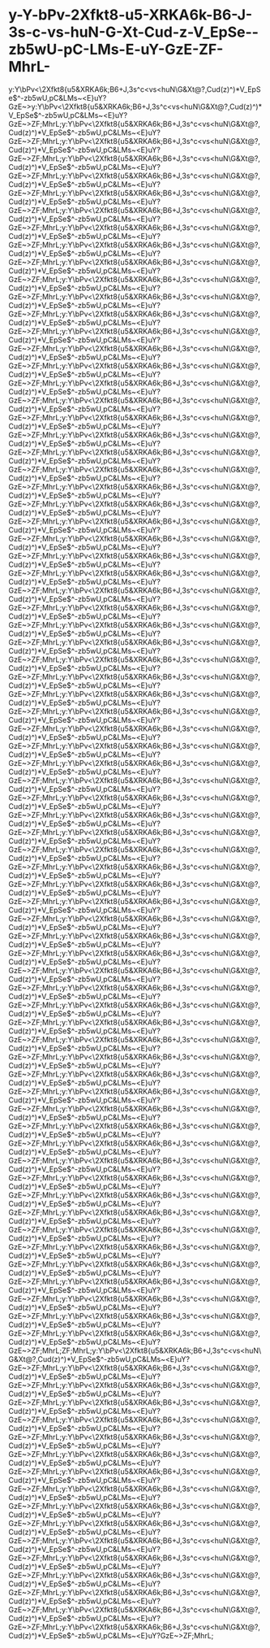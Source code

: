 # y-Y-bPv-2Xfkt8-u5-XRKA6k-B6-J-3s-c-vs-huN-G-Xt-Cud-z-V_EpSe--zb5wU-pC-LMs-E-uY-GzE-ZF-MhrL-
y:Y\bPv&lt;\2Xfkt8{u5&amp;XRKA6k;B6+J,3s^c&lt;vs&lt;huN\G&amp;Xt@?,Cud(z)^)*V_EpSe$^-zb5wU,pC&amp;LMs~&lt;E}uY?GzE~>y:Y\bPv&lt;\2Xfkt8{u5&amp;XRKA6k;B6+J,3s^c&lt;vs&lt;huN\G&amp;Xt@?,Cud(z)^)*V_EpSe$^-zb5wU,pC&amp;LMs~&lt;E}uY?GzE~>ZF;MhrL;y:Y\bPv&lt;\2Xfkt8{u5&amp;XRKA6k;B6+J,3s^c&lt;vs&lt;huN\G&amp;Xt@?,Cud(z)^)*V_EpSe$^-zb5wU,pC&amp;LMs~&lt;E}uY?GzE~>ZF;MhrL;y:Y\bPv&lt;\2Xfkt8{u5&amp;XRKA6k;B6+J,3s^c&lt;vs&lt;huN\G&amp;Xt@?,Cud(z)^)*V_EpSe$^-zb5wU,pC&amp;LMs~&lt;E}uY?GzE~>ZF;MhrL;y:Y\bPv&lt;\2Xfkt8{u5&amp;XRKA6k;B6+J,3s^c&lt;vs&lt;huN\G&amp;Xt@?,Cud(z)^)*V_EpSe$^-zb5wU,pC&amp;LMs~&lt;E}uY?GzE~>ZF;MhrL;y:Y\bPv&lt;\2Xfkt8{u5&amp;XRKA6k;B6+J,3s^c&lt;vs&lt;huN\G&amp;Xt@?,Cud(z)^)*V_EpSe$^-zb5wU,pC&amp;LMs~&lt;E}uY?GzE~>ZF;MhrL;y:Y\bPv&lt;\2Xfkt8{u5&amp;XRKA6k;B6+J,3s^c&lt;vs&lt;huN\G&amp;Xt@?,Cud(z)^)*V_EpSe$^-zb5wU,pC&amp;LMs~&lt;E}uY?GzE~>ZF;MhrL;y:Y\bPv&lt;\2Xfkt8{u5&amp;XRKA6k;B6+J,3s^c&lt;vs&lt;huN\G&amp;Xt@?,Cud(z)^)*V_EpSe$^-zb5wU,pC&amp;LMs~&lt;E}uY?GzE~>ZF;MhrL;y:Y\bPv&lt;\2Xfkt8{u5&amp;XRKA6k;B6+J,3s^c&lt;vs&lt;huN\G&amp;Xt@?,Cud(z)^)*V_EpSe$^-zb5wU,pC&amp;LMs~&lt;E}uY?GzE~>ZF;MhrL;y:Y\bPv&lt;\2Xfkt8{u5&amp;XRKA6k;B6+J,3s^c&lt;vs&lt;huN\G&amp;Xt@?,Cud(z)^)*V_EpSe$^-zb5wU,pC&amp;LMs~&lt;E}uY?GzE~>ZF;MhrL;y:Y\bPv&lt;\2Xfkt8{u5&amp;XRKA6k;B6+J,3s^c&lt;vs&lt;huN\G&amp;Xt@?,Cud(z)^)*V_EpSe$^-zb5wU,pC&amp;LMs~&lt;E}uY?GzE~>ZF;MhrL;y:Y\bPv&lt;\2Xfkt8{u5&amp;XRKA6k;B6+J,3s^c&lt;vs&lt;huN\G&amp;Xt@?,Cud(z)^)*V_EpSe$^-zb5wU,pC&amp;LMs~&lt;E}uY?GzE~>ZF;MhrL;y:Y\bPv&lt;\2Xfkt8{u5&amp;XRKA6k;B6+J,3s^c&lt;vs&lt;huN\G&amp;Xt@?,Cud(z)^)*V_EpSe$^-zb5wU,pC&amp;LMs~&lt;E}uY?GzE~>ZF;MhrL;y:Y\bPv&lt;\2Xfkt8{u5&amp;XRKA6k;B6+J,3s^c&lt;vs&lt;huN\G&amp;Xt@?,Cud(z)^)*V_EpSe$^-zb5wU,pC&amp;LMs~&lt;E}uY?GzE~>ZF;MhrL;y:Y\bPv&lt;\2Xfkt8{u5&amp;XRKA6k;B6+J,3s^c&lt;vs&lt;huN\G&amp;Xt@?,Cud(z)^)*V_EpSe$^-zb5wU,pC&amp;LMs~&lt;E}uY?GzE~>ZF;MhrL;y:Y\bPv&lt;\2Xfkt8{u5&amp;XRKA6k;B6+J,3s^c&lt;vs&lt;huN\G&amp;Xt@?,Cud(z)^)*V_EpSe$^-zb5wU,pC&amp;LMs~&lt;E}uY?GzE~>ZF;MhrL;y:Y\bPv&lt;\2Xfkt8{u5&amp;XRKA6k;B6+J,3s^c&lt;vs&lt;huN\G&amp;Xt@?,Cud(z)^)*V_EpSe$^-zb5wU,pC&amp;LMs~&lt;E}uY?GzE~>ZF;MhrL;y:Y\bPv&lt;\2Xfkt8{u5&amp;XRKA6k;B6+J,3s^c&lt;vs&lt;huN\G&amp;Xt@?,Cud(z)^)*V_EpSe$^-zb5wU,pC&amp;LMs~&lt;E}uY?GzE~>ZF;MhrL;y:Y\bPv&lt;\2Xfkt8{u5&amp;XRKA6k;B6+J,3s^c&lt;vs&lt;huN\G&amp;Xt@?,Cud(z)^)*V_EpSe$^-zb5wU,pC&amp;LMs~&lt;E}uY?GzE~>ZF;MhrL;y:Y\bPv&lt;\2Xfkt8{u5&amp;XRKA6k;B6+J,3s^c&lt;vs&lt;huN\G&amp;Xt@?,Cud(z)^)*V_EpSe$^-zb5wU,pC&amp;LMs~&lt;E}uY?GzE~>ZF;MhrL;y:Y\bPv&lt;\2Xfkt8{u5&amp;XRKA6k;B6+J,3s^c&lt;vs&lt;huN\G&amp;Xt@?,Cud(z)^)*V_EpSe$^-zb5wU,pC&amp;LMs~&lt;E}uY?GzE~>ZF;MhrL;y:Y\bPv&lt;\2Xfkt8{u5&amp;XRKA6k;B6+J,3s^c&lt;vs&lt;huN\G&amp;Xt@?,Cud(z)^)*V_EpSe$^-zb5wU,pC&amp;LMs~&lt;E}uY?GzE~>ZF;MhrL;y:Y\bPv&lt;\2Xfkt8{u5&amp;XRKA6k;B6+J,3s^c&lt;vs&lt;huN\G&amp;Xt@?,Cud(z)^)*V_EpSe$^-zb5wU,pC&amp;LMs~&lt;E}uY?GzE~>ZF;MhrL;y:Y\bPv&lt;\2Xfkt8{u5&amp;XRKA6k;B6+J,3s^c&lt;vs&lt;huN\G&amp;Xt@?,Cud(z)^)*V_EpSe$^-zb5wU,pC&amp;LMs~&lt;E}uY?GzE~>ZF;MhrL;y:Y\bPv&lt;\2Xfkt8{u5&amp;XRKA6k;B6+J,3s^c&lt;vs&lt;huN\G&amp;Xt@?,Cud(z)^)*V_EpSe$^-zb5wU,pC&amp;LMs~&lt;E}uY?GzE~>ZF;MhrL;y:Y\bPv&lt;\2Xfkt8{u5&amp;XRKA6k;B6+J,3s^c&lt;vs&lt;huN\G&amp;Xt@?,Cud(z)^)*V_EpSe$^-zb5wU,pC&amp;LMs~&lt;E}uY?GzE~>ZF;MhrL;y:Y\bPv&lt;\2Xfkt8{u5&amp;XRKA6k;B6+J,3s^c&lt;vs&lt;huN\G&amp;Xt@?,Cud(z)^)*V_EpSe$^-zb5wU,pC&amp;LMs~&lt;E}uY?GzE~>ZF;MhrL;y:Y\bPv&lt;\2Xfkt8{u5&amp;XRKA6k;B6+J,3s^c&lt;vs&lt;huN\G&amp;Xt@?,Cud(z)^)*V_EpSe$^-zb5wU,pC&amp;LMs~&lt;E}uY?GzE~>ZF;MhrL;y:Y\bPv&lt;\2Xfkt8{u5&amp;XRKA6k;B6+J,3s^c&lt;vs&lt;huN\G&amp;Xt@?,Cud(z)^)*V_EpSe$^-zb5wU,pC&amp;LMs~&lt;E}uY?GzE~>ZF;MhrL;y:Y\bPv&lt;\2Xfkt8{u5&amp;XRKA6k;B6+J,3s^c&lt;vs&lt;huN\G&amp;Xt@?,Cud(z)^)*V_EpSe$^-zb5wU,pC&amp;LMs~&lt;E}uY?GzE~>ZF;MhrL;y:Y\bPv&lt;\2Xfkt8{u5&amp;XRKA6k;B6+J,3s^c&lt;vs&lt;huN\G&amp;Xt@?,Cud(z)^)*V_EpSe$^-zb5wU,pC&amp;LMs~&lt;E}uY?GzE~>ZF;MhrL;y:Y\bPv&lt;\2Xfkt8{u5&amp;XRKA6k;B6+J,3s^c&lt;vs&lt;huN\G&amp;Xt@?,Cud(z)^)*V_EpSe$^-zb5wU,pC&amp;LMs~&lt;E}uY?GzE~>ZF;MhrL;y:Y\bPv&lt;\2Xfkt8{u5&amp;XRKA6k;B6+J,3s^c&lt;vs&lt;huN\G&amp;Xt@?,Cud(z)^)*V_EpSe$^-zb5wU,pC&amp;LMs~&lt;E}uY?GzE~>ZF;MhrL;y:Y\bPv&lt;\2Xfkt8{u5&amp;XRKA6k;B6+J,3s^c&lt;vs&lt;huN\G&amp;Xt@?,Cud(z)^)*V_EpSe$^-zb5wU,pC&amp;LMs~&lt;E}uY?GzE~>ZF;MhrL;y:Y\bPv&lt;\2Xfkt8{u5&amp;XRKA6k;B6+J,3s^c&lt;vs&lt;huN\G&amp;Xt@?,Cud(z)^)*V_EpSe$^-zb5wU,pC&amp;LMs~&lt;E}uY?GzE~>ZF;MhrL;y:Y\bPv&lt;\2Xfkt8{u5&amp;XRKA6k;B6+J,3s^c&lt;vs&lt;huN\G&amp;Xt@?,Cud(z)^)*V_EpSe$^-zb5wU,pC&amp;LMs~&lt;E}uY?GzE~>ZF;MhrL;y:Y\bPv&lt;\2Xfkt8{u5&amp;XRKA6k;B6+J,3s^c&lt;vs&lt;huN\G&amp;Xt@?,Cud(z)^)*V_EpSe$^-zb5wU,pC&amp;LMs~&lt;E}uY?GzE~>ZF;MhrL;y:Y\bPv&lt;\2Xfkt8{u5&amp;XRKA6k;B6+J,3s^c&lt;vs&lt;huN\G&amp;Xt@?,Cud(z)^)*V_EpSe$^-zb5wU,pC&amp;LMs~&lt;E}uY?GzE~>ZF;MhrL;y:Y\bPv&lt;\2Xfkt8{u5&amp;XRKA6k;B6+J,3s^c&lt;vs&lt;huN\G&amp;Xt@?,Cud(z)^)*V_EpSe$^-zb5wU,pC&amp;LMs~&lt;E}uY?GzE~>ZF;MhrL;y:Y\bPv&lt;\2Xfkt8{u5&amp;XRKA6k;B6+J,3s^c&lt;vs&lt;huN\G&amp;Xt@?,Cud(z)^)*V_EpSe$^-zb5wU,pC&amp;LMs~&lt;E}uY?GzE~>ZF;MhrL;y:Y\bPv&lt;\2Xfkt8{u5&amp;XRKA6k;B6+J,3s^c&lt;vs&lt;huN\G&amp;Xt@?,Cud(z)^)*V_EpSe$^-zb5wU,pC&amp;LMs~&lt;E}uY?GzE~>ZF;MhrL;y:Y\bPv&lt;\2Xfkt8{u5&amp;XRKA6k;B6+J,3s^c&lt;vs&lt;huN\G&amp;Xt@?,Cud(z)^)*V_EpSe$^-zb5wU,pC&amp;LMs~&lt;E}uY?GzE~>ZF;MhrL;y:Y\bPv&lt;\2Xfkt8{u5&amp;XRKA6k;B6+J,3s^c&lt;vs&lt;huN\G&amp;Xt@?,Cud(z)^)*V_EpSe$^-zb5wU,pC&amp;LMs~&lt;E}uY?GzE~>ZF;MhrL;y:Y\bPv&lt;\2Xfkt8{u5&amp;XRKA6k;B6+J,3s^c&lt;vs&lt;huN\G&amp;Xt@?,Cud(z)^)*V_EpSe$^-zb5wU,pC&amp;LMs~&lt;E}uY?GzE~>ZF;MhrL;y:Y\bPv&lt;\2Xfkt8{u5&amp;XRKA6k;B6+J,3s^c&lt;vs&lt;huN\G&amp;Xt@?,Cud(z)^)*V_EpSe$^-zb5wU,pC&amp;LMs~&lt;E}uY?GzE~>ZF;MhrL;y:Y\bPv&lt;\2Xfkt8{u5&amp;XRKA6k;B6+J,3s^c&lt;vs&lt;huN\G&amp;Xt@?,Cud(z)^)*V_EpSe$^-zb5wU,pC&amp;LMs~&lt;E}uY?GzE~>ZF;MhrL;y:Y\bPv&lt;\2Xfkt8{u5&amp;XRKA6k;B6+J,3s^c&lt;vs&lt;huN\G&amp;Xt@?,Cud(z)^)*V_EpSe$^-zb5wU,pC&amp;LMs~&lt;E}uY?GzE~>ZF;MhrL;y:Y\bPv&lt;\2Xfkt8{u5&amp;XRKA6k;B6+J,3s^c&lt;vs&lt;huN\G&amp;Xt@?,Cud(z)^)*V_EpSe$^-zb5wU,pC&amp;LMs~&lt;E}uY?GzE~>ZF;MhrL;y:Y\bPv&lt;\2Xfkt8{u5&amp;XRKA6k;B6+J,3s^c&lt;vs&lt;huN\G&amp;Xt@?,Cud(z)^)*V_EpSe$^-zb5wU,pC&amp;LMs~&lt;E}uY?GzE~>ZF;MhrL;y:Y\bPv&lt;\2Xfkt8{u5&amp;XRKA6k;B6+J,3s^c&lt;vs&lt;huN\G&amp;Xt@?,Cud(z)^)*V_EpSe$^-zb5wU,pC&amp;LMs~&lt;E}uY?GzE~>ZF;MhrL;y:Y\bPv&lt;\2Xfkt8{u5&amp;XRKA6k;B6+J,3s^c&lt;vs&lt;huN\G&amp;Xt@?,Cud(z)^)*V_EpSe$^-zb5wU,pC&amp;LMs~&lt;E}uY?GzE~>ZF;MhrL;y:Y\bPv&lt;\2Xfkt8{u5&amp;XRKA6k;B6+J,3s^c&lt;vs&lt;huN\G&amp;Xt@?,Cud(z)^)*V_EpSe$^-zb5wU,pC&amp;LMs~&lt;E}uY?GzE~>ZF;MhrL;y:Y\bPv&lt;\2Xfkt8{u5&amp;XRKA6k;B6+J,3s^c&lt;vs&lt;huN\G&amp;Xt@?,Cud(z)^)*V_EpSe$^-zb5wU,pC&amp;LMs~&lt;E}uY?GzE~>ZF;MhrL;y:Y\bPv&lt;\2Xfkt8{u5&amp;XRKA6k;B6+J,3s^c&lt;vs&lt;huN\G&amp;Xt@?,Cud(z)^)*V_EpSe$^-zb5wU,pC&amp;LMs~&lt;E}uY?GzE~>ZF;MhrL;y:Y\bPv&lt;\2Xfkt8{u5&amp;XRKA6k;B6+J,3s^c&lt;vs&lt;huN\G&amp;Xt@?,Cud(z)^)*V_EpSe$^-zb5wU,pC&amp;LMs~&lt;E}uY?GzE~>ZF;MhrL;y:Y\bPv&lt;\2Xfkt8{u5&amp;XRKA6k;B6+J,3s^c&lt;vs&lt;huN\G&amp;Xt@?,Cud(z)^)*V_EpSe$^-zb5wU,pC&amp;LMs~&lt;E}uY?GzE~>ZF;MhrL;y:Y\bPv&lt;\2Xfkt8{u5&amp;XRKA6k;B6+J,3s^c&lt;vs&lt;huN\G&amp;Xt@?,Cud(z)^)*V_EpSe$^-zb5wU,pC&amp;LMs~&lt;E}uY?GzE~>ZF;MhrL;y:Y\bPv&lt;\2Xfkt8{u5&amp;XRKA6k;B6+J,3s^c&lt;vs&lt;huN\G&amp;Xt@?,Cud(z)^)*V_EpSe$^-zb5wU,pC&amp;LMs~&lt;E}uY?GzE~>ZF;MhrL;y:Y\bPv&lt;\2Xfkt8{u5&amp;XRKA6k;B6+J,3s^c&lt;vs&lt;huN\G&amp;Xt@?,Cud(z)^)*V_EpSe$^-zb5wU,pC&amp;LMs~&lt;E}uY?GzE~>ZF;MhrL;y:Y\bPv&lt;\2Xfkt8{u5&amp;XRKA6k;B6+J,3s^c&lt;vs&lt;huN\G&amp;Xt@?,Cud(z)^)*V_EpSe$^-zb5wU,pC&amp;LMs~&lt;E}uY?GzE~>ZF;MhrL;y:Y\bPv&lt;\2Xfkt8{u5&amp;XRKA6k;B6+J,3s^c&lt;vs&lt;huN\G&amp;Xt@?,Cud(z)^)*V_EpSe$^-zb5wU,pC&amp;LMs~&lt;E}uY?GzE~>ZF;MhrL;y:Y\bPv&lt;\2Xfkt8{u5&amp;XRKA6k;B6+J,3s^c&lt;vs&lt;huN\G&amp;Xt@?,Cud(z)^)*V_EpSe$^-zb5wU,pC&amp;LMs~&lt;E}uY?GzE~>ZF;MhrL;y:Y\bPv&lt;\2Xfkt8{u5&amp;XRKA6k;B6+J,3s^c&lt;vs&lt;huN\G&amp;Xt@?,Cud(z)^)*V_EpSe$^-zb5wU,pC&amp;LMs~&lt;E}uY?GzE~>ZF;MhrL;y:Y\bPv&lt;\2Xfkt8{u5&amp;XRKA6k;B6+J,3s^c&lt;vs&lt;huN\G&amp;Xt@?,Cud(z)^)*V_EpSe$^-zb5wU,pC&amp;LMs~&lt;E}uY?GzE~>ZF;MhrL;y:Y\bPv&lt;\2Xfkt8{u5&amp;XRKA6k;B6+J,3s^c&lt;vs&lt;huN\G&amp;Xt@?,Cud(z)^)*V_EpSe$^-zb5wU,pC&amp;LMs~&lt;E}uY?GzE~>ZF;MhrL;y:Y\bPv&lt;\2Xfkt8{u5&amp;XRKA6k;B6+J,3s^c&lt;vs&lt;huN\G&amp;Xt@?,Cud(z)^)*V_EpSe$^-zb5wU,pC&amp;LMs~&lt;E}uY?GzE~>ZF;MhrL;y:Y\bPv&lt;\2Xfkt8{u5&amp;XRKA6k;B6+J,3s^c&lt;vs&lt;huN\G&amp;Xt@?,Cud(z)^)*V_EpSe$^-zb5wU,pC&amp;LMs~&lt;E}uY?GzE~>ZF;MhrL;y:Y\bPv&lt;\2Xfkt8{u5&amp;XRKA6k;B6+J,3s^c&lt;vs&lt;huN\G&amp;Xt@?,Cud(z)^)*V_EpSe$^-zb5wU,pC&amp;LMs~&lt;E}uY?GzE~>ZF;MhrL;y:Y\bPv&lt;\2Xfkt8{u5&amp;XRKA6k;B6+J,3s^c&lt;vs&lt;huN\G&amp;Xt@?,Cud(z)^)*V_EpSe$^-zb5wU,pC&amp;LMs~&lt;E}uY?GzE~>ZF;MhrL;y:Y\bPv&lt;\2Xfkt8{u5&amp;XRKA6k;B6+J,3s^c&lt;vs&lt;huN\G&amp;Xt@?,Cud(z)^)*V_EpSe$^-zb5wU,pC&amp;LMs~&lt;E}uY?GzE~>ZF;MhrL;y:Y\bPv&lt;\2Xfkt8{u5&amp;XRKA6k;B6+J,3s^c&lt;vs&lt;huN\G&amp;Xt@?,Cud(z)^)*V_EpSe$^-zb5wU,pC&amp;LMs~&lt;E}uY?GzE~>ZF;MhrL;y:Y\bPv&lt;\2Xfkt8{u5&amp;XRKA6k;B6+J,3s^c&lt;vs&lt;huN\G&amp;Xt@?,Cud(z)^)*V_EpSe$^-zb5wU,pC&amp;LMs~&lt;E}uY?GzE~>ZF;MhrL;y:Y\bPv&lt;\2Xfkt8{u5&amp;XRKA6k;B6+J,3s^c&lt;vs&lt;huN\G&amp;Xt@?,Cud(z)^)*V_EpSe$^-zb5wU,pC&amp;LMs~&lt;E}uY?GzE~>ZF;MhrL;ZF;MhrL;y:Y\bPv&lt;\2Xfkt8{u5&amp;XRKA6k;B6+J,3s^c&lt;vs&lt;huN\G&amp;Xt@?,Cud(z)^)*V_EpSe$^-zb5wU,pC&amp;LMs~&lt;E}uY?GzE~>ZF;MhrL;y:Y\bPv&lt;\2Xfkt8{u5&amp;XRKA6k;B6+J,3s^c&lt;vs&lt;huN\G&amp;Xt@?,Cud(z)^)*V_EpSe$^-zb5wU,pC&amp;LMs~&lt;E}uY?GzE~>ZF;MhrL;y:Y\bPv&lt;\2Xfkt8{u5&amp;XRKA6k;B6+J,3s^c&lt;vs&lt;huN\G&amp;Xt@?,Cud(z)^)*V_EpSe$^-zb5wU,pC&amp;LMs~&lt;E}uY?GzE~>ZF;MhrL;y:Y\bPv&lt;\2Xfkt8{u5&amp;XRKA6k;B6+J,3s^c&lt;vs&lt;huN\G&amp;Xt@?,Cud(z)^)*V_EpSe$^-zb5wU,pC&amp;LMs~&lt;E}uY?GzE~>ZF;MhrL;y:Y\bPv&lt;\2Xfkt8{u5&amp;XRKA6k;B6+J,3s^c&lt;vs&lt;huN\G&amp;Xt@?,Cud(z)^)*V_EpSe$^-zb5wU,pC&amp;LMs~&lt;E}uY?GzE~>ZF;MhrL;y:Y\bPv&lt;\2Xfkt8{u5&amp;XRKA6k;B6+J,3s^c&lt;vs&lt;huN\G&amp;Xt@?,Cud(z)^)*V_EpSe$^-zb5wU,pC&amp;LMs~&lt;E}uY?GzE~>ZF;MhrL;y:Y\bPv&lt;\2Xfkt8{u5&amp;XRKA6k;B6+J,3s^c&lt;vs&lt;huN\G&amp;Xt@?,Cud(z)^)*V_EpSe$^-zb5wU,pC&amp;LMs~&lt;E}uY?GzE~>ZF;MhrL;y:Y\bPv&lt;\2Xfkt8{u5&amp;XRKA6k;B6+J,3s^c&lt;vs&lt;huN\G&amp;Xt@?,Cud(z)^)*V_EpSe$^-zb5wU,pC&amp;LMs~&lt;E}uY?GzE~>ZF;MhrL;y:Y\bPv&lt;\2Xfkt8{u5&amp;XRKA6k;B6+J,3s^c&lt;vs&lt;huN\G&amp;Xt@?,Cud(z)^)*V_EpSe$^-zb5wU,pC&amp;LMs~&lt;E}uY?GzE~>ZF;MhrL;y:Y\bPv&lt;\2Xfkt8{u5&amp;XRKA6k;B6+J,3s^c&lt;vs&lt;huN\G&amp;Xt@?,Cud(z)^)*V_EpSe$^-zb5wU,pC&amp;LMs~&lt;E}uY?GzE~>ZF;MhrL;y:Y\bPv&lt;\2Xfkt8{u5&amp;XRKA6k;B6+J,3s^c&lt;vs&lt;huN\G&amp;Xt@?,Cud(z)^)*V_EpSe$^-zb5wU,pC&amp;LMs~&lt;E}uY?GzE~>ZF;MhrL;y:Y\bPv&lt;\2Xfkt8{u5&amp;XRKA6k;B6+J,3s^c&lt;vs&lt;huN\G&amp;Xt@?,Cud(z)^)*V_EpSe$^-zb5wU,pC&amp;LMs~&lt;E}uY?GzE~>ZF;MhrL;y:Y\bPv&lt;\2Xfkt8{u5&amp;XRKA6k;B6+J,3s^c&lt;vs&lt;huN\G&amp;Xt@?,Cud(z)^)*V_EpSe$^-zb5wU,pC&amp;LMs~&lt;E}uY?GzE~>ZF;MhrL;y:Y\bPv&lt;\2Xfkt8{u5&amp;XRKA6k;B6+J,3s^c&lt;vs&lt;huN\G&amp;Xt@?,Cud(z)^)*V_EpSe$^-zb5wU,pC&amp;LMs~&lt;E}uY?GzE~>ZF;MhrL;y:Y\bPv&lt;\2Xfkt8{u5&amp;XRKA6k;B6+J,3s^c&lt;vs&lt;huN\G&amp;Xt@?,Cud(z)^)*V_EpSe$^-zb5wU,pC&amp;LMs~&lt;E}uY?GzE~>ZF;MhrL;y:Y\bPv&lt;\2Xfkt8{u5&amp;XRKA6k;B6+J,3s^c&lt;vs&lt;huN\G&amp;Xt@?,Cud(z)^)*V_EpSe$^-zb5wU,pC&amp;LMs~&lt;E}uY?GzE~>ZF;MhrL;y:Y\bPv&lt;\2Xfkt8{u5&amp;XRKA6k;B6+J,3s^c&lt;vs&lt;huN\G&amp;Xt@?,Cud(z)^)*V_EpSe$^-zb5wU,pC&amp;LMs~&lt;E}uY?GzE~>ZF;MhrL;
